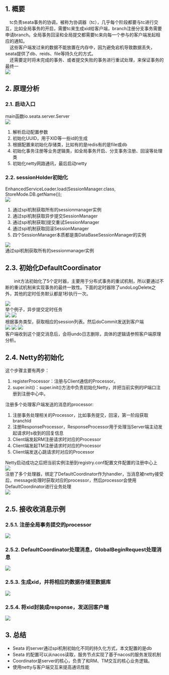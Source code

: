 ## 1. 概要
&emsp;tc负责seata事务的协调，被称为协调器（tc），几乎每个阶段都要与tc进行交互，比如全局事务的开启，需要tc来生成xid给客户端，branch注册分支事务需要申请branch。全局事务回滚和全局提交都需要tc来向每一个参与的客户端发起相应的通知。  
&emsp;这些客户端发过来的数据不能放置在内存中，因为避免宕机导致数据丢失，seata提供了db、reids、file等持久化的方式。  
&emsp;还需要定时将未完成的事务、或者提交失败的事务进行重试处理，来保证事务的最终一  
![](图片1.png)  
## 2. 原理分析
### 2.1. 启动入口
main函数io.seata.server.Server  
![](图片2.png)  
1. 解析启动配置参数
2. 初始化UUID，用于XID等一些id的生成
3. 根据配置来初始化存储类，比如有的是redis有的是file或db
4. 初始化事务注册等业务逻辑类，如全局事务开启、分支事务注册、回滚等处理类
5. 初始化netty网路通讯，最后启动netty
### 2.2. sessionHolder初始化  
EnhancedServiceLoader.load(SessionManager.class, StoreMode.DB.getName());  
![](图片3.png)  
1. 通过spi机制获取所有的sessionmanager实例
2. 通过spi机制获取异步提交SessionManager
3. 通过spi机制获取]提交重试SessionManager
4. 通过spi机制获取回滚SessionManager
5. 四个SessionManager本质都是类DataBaseSessionManager的实例  
   
![](图片4.png)  
通过spi机制获取所有的sessionmanager实例  

## 2.3. 初始化DefaultCoordinator
&emsp;&emsp;init方法初始化了5个定时器，主要用于分布式事务的重试机制，所以要通过不断的重试机制来实现事务的最终一致性。下面的定时器除了undoLogDelete之外，其他的定时任务默认都是1秒执行一次。  

![](图片5.png)  
举个例子，异步提交定时任务  
![](图片6.png)
![](图片7.png)  
根据事务类型，获取相应的session列表。然后doCommit发送到客户端  
![](图片8.png)
![](图片9.png)
![](图片10.png)  
客户端收到这个提交消息后，会将undo日志删除，具体的逻辑请参照客户端原理分析。  
## 2.4. Netty的初始化  
这个步骤主要有两步：
1. registerProcessor：注册与Client通信的Processor。
2. super.init()：super.init()方法中负责初始化Netty，并把当前实例的IP端口注册到注册中心中。  
  
  

注册多个处理客户端发送的消息的processor: 
1. 注册事务处理相关的Processor，比如事务提交，回滚，第一阶段获取branchId
2. 注册ResponseProcessor，ResponseProcessor用于处理当Server端主动发起请求时s收到的回复信息
3. Client端发起RM注册请求时对应的Processor
4. Client端发起TM注册请求时对应的Processor
5. Client端发送心跳请求时对应的Processor


Netty启动成功之后把当前实例注册到registry.conf配置文件配置的注册中心上  
![](图片11.png)  
注册了多个处理器，绑定了DefaultCoordinator作为handler，当消息被netty接受后，message处理时获取对应的processor，然后processor会使用DefaultCoordinator进行业务处理  
![](图片12.png)  
## 2.5. 接收收消息示例
### 2.5.1. 注册全局事务提交的processor
![](图片13.png)
### 2.5.2. DefaultCoordinator处理消息，GlobalBeginRequest处理消息
![](图片14.png)
### 2.5.3. 生成xid，并将相应的数据存储至数据库
![](图片15.png)
### 2.5.4. 将xid封装成response，发送回客户端
![](图片16.png)

## 3. 总结
* Seata 的server通过spi机制初始化不同的持久化方式，本文配置的是db
* Seata 的配置可以从nacos读取，服务节点实现了基于nacos的服务发现机制
* Coordinator是server的核心，负责了和RM、TM交互的核心业务逻辑。
* 使用netty与客户端交互来提高通讯性能